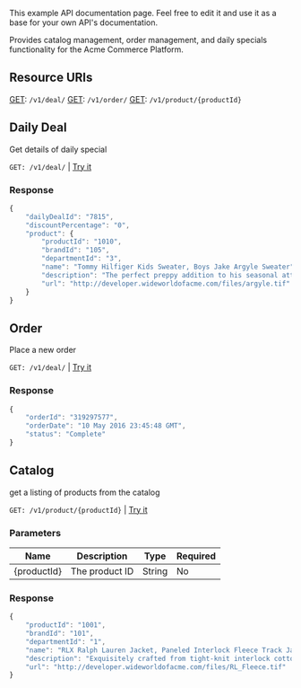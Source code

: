 This example API documentation page. Feel free to edit it and use it as a base for your own API's documentation.

Provides catalog management, order management, and daily specials functionality for the Acme Commerce Platform.

## Resource URIs

[GET](#deal): `/v1/deal/`
[GET](#order): `/v1/order/`
[GET](#catalog): `/v1/product/{productId}`

## Daily Deal

Get details of daily special

`GET: /v1/deal/` | [Try it](/io-docs?api=Acme+Commerce+API)

### Response

```js
{
    "dailyDealId": "7815",
    "discountPercentage": "0",
    "product": {
        "productId": "1010",
        "brandId": "105",
        "departmentId": "3",
        "name": "Tommy Hilfiger Kids Sweater, Boys Jake Argyle Sweater",
        "description": "The perfect preppy addition to his seasonal attire is this mock neck quarter-zip from Tommy Hilfiger. Bullet(s) Quarter-zip styling; argyle pattern.",
        "url": "http://developer.wideworldofacme.com/files/argyle.tif"
    }
}
```

## Order

Place a new order

`GET: /v1/deal/` | [Try it](/io-docs?api=Acme+Commerce+API)

### Response

```js
{
    "orderId": "319297577",
    "orderDate": "10 May 2016 23:45:48 GMT",
    "status": "Complete"
}
```

## Catalog

get a listing of products from the catalog

`GET: /v1/product/{productId}` | [Try it](/io-docs?api=Acme+Commerce+API)

### Parameters

| Name | Description | Type | Required |
|------|-------------|------|-----------|
| {productId} | The product ID | String | No

### Response

```js
{
    "productId": "1001",
    "brandId": "101",
    "departmentId": "1",
    "name": "RLX Ralph Lauren Jacket, Paneled Interlock Fleece Track Jacket ",
    "description": "Exquisitely crafted from tight-knit interlock cotton yarns, a full-zip fleece jacket exudes modern style with a smooth, clean face and a luxuriously soft hand.",
    "url": "http://developer.wideworldofacme.com/files/RL_Fleece.tif"
}
```
